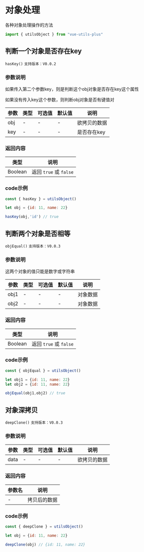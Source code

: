 # 对象处理

各种对象处理操作的方法

```javascript
import { utilsObject } from "vue-utils-plus"
```


## 判断一个对象是否存在key

`hasKey()` `支持版本：V0.0.2`

### 参数说明

如果传入第二个参数key，则是判断这个obj对象是否存在key这个属性

如果没有传入key这个参数，则判断obj对象是否有键值对

| 参数  | 类型  | 可选值 | 默认值 | 说明      |
|-----|-----|-----|-----|---------|
| obj | -   | -   | -   | 欲拷贝的数据  |
| key | -   | -   | -   | 是否存在key |

### 返回内容

| 类型      | 说明                  |
|---------|---------------------|
| Boolean | 返回 `true` 或 `false` |

### code示例

```javascript
const { hasKey } = utilsObject()

let obj = {id: 11, name: 22}

hasKey(obj,'id') // true
```


## 判断两个对象是否相等

`objEqual()` `支持版本：V0.0.3`

### 参数说明

这两个对象的值只能是数字或字符串

| 参数   | 类型  | 可选值 | 默认值 | 说明   |
|------|-----|-----|-----|------|
| obj1 | -   | -   | -   | 对象数据 |
| obj2 | -   | -   | -   | 对象数据 |


### 返回内容

| 类型      | 说明                  |
|---------|---------------------|
| Boolean | 返回 `true` 或 `false` |

### code示例

```javascript
const { objEqual } = utilsObject()

let obj1 = {id: 11, name: 22}
let obj2 = {id: 11, name: 22}

objEqual(obj1,obj2) // true
```


## 对象深拷贝

`deepClone()` `支持版本：V0.0.3`

### 参数说明

| 参数   | 类型  | 可选值 | 默认值 | 说明     |
|------|-----|-----|-----|--------|
| data | -   | -   | -   | 欲拷贝的数据 |

### 返回内容

| 参数名 | 说明     |
|-----|--------|
| -   | 拷贝后的数据 |


### code示例

```javascript
const { deepClone } = utilsObject()

let obj = {id: 11, name: 22}

deepClone(obj) // {id: 11, name: 22}
```

